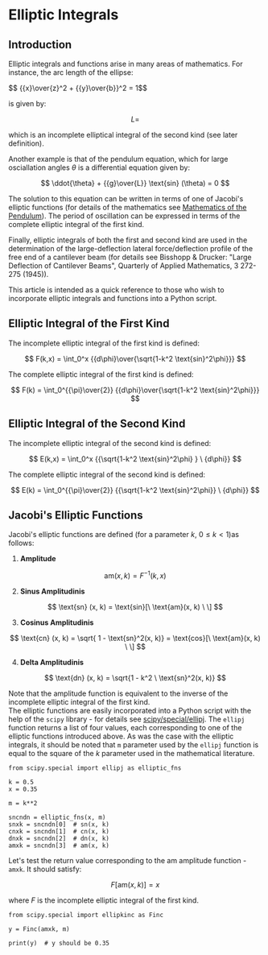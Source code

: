# Elliptic Integrals

## Introduction

Elliptic integrals and functions arise in many areas of mathematics. For instance, the arc length of the ellipse:

$$ {{x}\over{z}^2  + {{y}\over{b}}^2 = 1$$

is given by:

$$ L = $$

which is an incomplete elliptical integral of the second kind (see later definition).

Another example is that of the pendulum equation, which 
for large osciallation angles $\theta$ is a differential equation given by:

$$ \ddot{\theta} + {{g}\over{L}}  \text{sin} (\theta) = 0 $$

The solution to this equation can be written in terms of one of Jacobi's elliptic functions (for details of the mathematics see [Mathematics of the Pendulum](http://jgxsoft.com/examples/pendulum.html)). The period of oscillation can be expressed in terms of the complete elliptic integral of the first kind.

Finally, elliptic integrals of both the first and second kind are used in the determination of the large-deflection lateral force/deflection profile of the free end of a cantilever beam (for details see Bisshopp & Drucker: "Large Deflection of Cantilever Beams", Quarterly of Applied Mathematics, 3 272-275 (1945)).

This article is intended as a quick reference to those who wish to incorporate elliptic integrals and functions into a Python script.

## Elliptic Integral of the First Kind

The incomplete elliptic integral of the first kind is defined:

$$ F(k,x) = \int_0^x {{d\phi}\over{\sqrt{1-k^2 \text{sin}^2\phi}}} $$ 

The complete elliptic integral of the first kind is defined:

$$ F(k) = \int_0^{{\pi}\over{2}} {{d\phi}\over{\sqrt{1-k^2 \text{sin}^2\phi}}} $$ 

## Elliptic Integral of the Second Kind

The incomplete elliptic integral of the second kind is defined:

$$ E(k,x) = \int_0^x {{\sqrt{1-k^2 \text{sin}^2\phi} } \ {d\phi}} $$

The complete elliptic integral of the second kind is defined:

$$ E(k) = \int_0^{{\pi}\over{2}} {{\sqrt{1-k^2 \text{sin}^2\phi}} \ {d\phi}} $$ 


## Jacobi's Elliptic Functions


Jacobi's elliptic functions are defined (for a parameter $k, \ 0 \leq k < 1$)as follows:

1) <b>Amplitude</b>

$$ \text{am}(x,k) = F^{-1}(k,x)  $$

2) <b>Sinus Amplitudinis</b>

$$ \text{sn} (x, k) = \text{sin}[\ \text{am}(x, k) \ \] $$

3) <b>Cosinus Amplitudinis</b>

$$ \text{cn} (x, k) = \sqrt{   1 - \text{sn}^2(x, k)} = \text{cos}[\ \text{am}(x, k) \ \] $$

4) <b>Delta Amplitudinis</b>

$$ \text{dn} (x, k) = \sqrt{1 - k^2 \ \text{sn}^2(x, k)}   $$

Note that the amplitude function is equivalent to the inverse of the incomplete elliptic integral of the first kind.
<br>
The elliptic functions are easily incorporated into a Python script with the help of the ```scipy``` library - for details see
[scipy/special/ellipj](https://docs.scipy.org/doc/scipy/reference/generated/scipy.special.ellipj.html). The ```ellipj``` function returns a
list of four values, each corresponding to one of the elliptic functions introduced above. As was the case with the elliptic integrals, 
it should be noted that ```m``` parameter used by
the ```ellipj``` function is equal to the square of the $k$ parameter used in the mathematical literature.

```
from scipy.special import ellipj as elliptic_fns

k = 0.5
x = 0.35

m = k**2

sncndn = elliptic_fns(x, m)
snxk = sncndn[0]  # sn(x, k)
cnxk = sncndn[1]  # cn(x, k)
dnxk = sncndn[2]  # dn(x, k)
amxk = sncndn[3]  # am(x, k)
```

Let's test the return value corresponding to the $\text{am}$ amplitude function - ```amxk```. It should satisfy:

$$ F[\text{am}(x,k)] = x $$

where $F$ is the incomplete elliptic integral of the first kind.

```
from scipy.special import ellipkinc as Finc

y = Finc(amxk, m)

print(y)  # y should be 0.35
```
